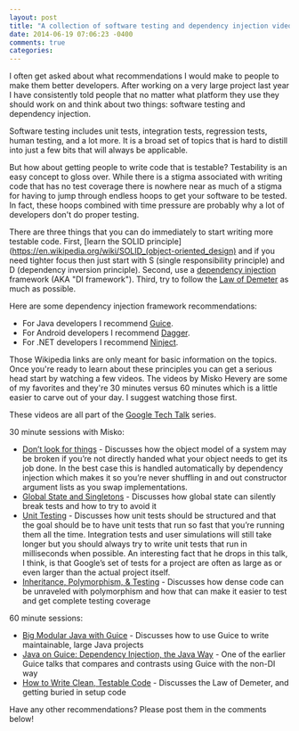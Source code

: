 ```yaml
---
layout: post
title: "A collection of software testing and dependency injection videos that all developers should watch"
date: 2014-06-19 07:06:23 -0400
comments: true
categories: 
---
```


I often get asked about what recommendations I would make to people to make them better developers.  After working on a very large project last year I have consistently told people that no matter what platform they use they should work on and think about two things: software testing and dependency injection.

Software testing includes unit tests, integration tests, regression tests, human testing, and a lot more.  It is a broad set of topics that is hard to distill into just a few bits that will always be applicable.

But how about getting people to write code that is testable?  Testability is an easy concept to gloss over.  While there is a stigma associated with writing code that has no test coverage there is nowhere near as much of a stigma for having to jump through endless hoops to get your software to be tested.  In fact, these hoops combined with time pressure are probably why a lot of developers don't do proper testing.

There are three things that you can do immediately to start writing more testable code.  First, [learn the SOLID principle](https://en.wikipedia.org/wiki/SOLID_(object-oriented_design) and if you need tighter focus then just start with S (single responsibility principle) and D (dependency inversion principle).  Second, use a [dependency injection](https://en.wikipedia.org/wiki/Dependency_injection) framework (AKA "DI framework").  Third, try to follow the [Law of Demeter](https://en.wikipedia.org/wiki/Law_of_Demeter) as much as possible.

Here are some dependency injection framework recommendations:

* For Java developers I recommend [Guice](https://code.google.com/p/google-guice/).
* For Android developers I recommend [Dagger](https://square.github.io/dagger/).
* For .NET developers I recommend [Ninject](http://www.ninject.org/).

Those Wikipedia links are only meant for basic information on the topics.  Once you're ready to learn about these principles you can get a serious head start by watching a few videos.  The videos by Misko Hevery are some of my favorites and they're 30 minutes versus 60 minutes which is a little easier to carve out of your day.  I suggest watching those first.

These videos are all part of the [Google Tech Talk](https://www.youtube.com/channel/UCtXKDgv1AVoG88PLl8nGXmw) series.

30 minute sessions with Misko:

* [Don’t look for things](http://www.youtube.com/watch?v=RlfLCWKxHJ0) - Discusses how the object model of a system may be broken if you’re not directly handed what your object needs to get its job done.  In the best case this is handled automatically by dependency injection which makes it so you’re never shuffling in and out constructor argument lists as you swap implementations.
*  [Global State and Singletons](http://www.youtube.com/watch?v=-FRm3VPhseI) - Discusses how global state can silently break tests and how to try to avoid it
*  [Unit Testing](http://www.youtube.com/watch?v=wEhu57pih5w) - Discusses how unit tests should be structured and that the goal should be to have unit tests that run so fast that you’re running them all the time.  Integration tests and user simulations will still take longer but you should always try to write unit tests that run in milliseconds when possible.  An interesting fact that he drops in this talk, I think, is that Google’s set of tests for a project are often as large as or even larger than the actual project itself.
* [Inheritance, Polymorphism, & Testing](http://www.youtube.com/watch?v=4F72VULWFvc) - Discusses how dense code can be unraveled with polymorphism and how that can make it easier to test and get complete testing coverage

60 minute sessions:

* [Big Modular Java with Guice](http://www.youtube.com/watch?v=hBVJbzAagfs) - Discusses how to use Guice to write maintainable, large Java projects
* [Java on Guice: Dependency Injection, the Java Way](http://www.youtube.com/watch?v=0iSB0L9avmg) - One of the earlier Guice talks that compares and contrasts using Guice with the non-DI way
* [How to Write Clean, Testable Code](https://www.youtube.com/watch?v=XcT4yYu_TTs) - Discusses the Law of Demeter, and getting buried in setup code

Have any other recommendations?  Please post them in the comments below!